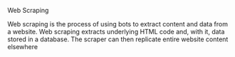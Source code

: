 Web Scraping

Web scraping is the process of using bots to extract content and data from a website.
Web scraping extracts underlying HTML code and, with it, data stored in a database. 
The scraper can then replicate entire website content elsewhere
